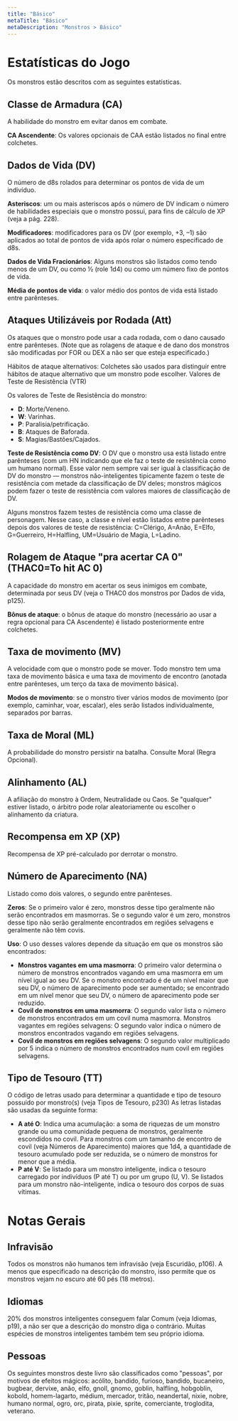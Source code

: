 ```yaml
---
title: "Básico"
metaTitle: "Básico"
metaDescription: "Monstros > Básico"
---
```


# Estatísticas do Jogo

Os monstros estão descritos com as seguintes estatísticas.

## Classe de Armadura (CA)

A habilidade do monstro em evitar danos em combate.

**CA Ascendente**: Os valores opcionais de CAA estão listados no final entre colchetes.

## Dados de Vida (DV)

O número de d8s rolados para determinar os pontos de vida de um indivíduo.

**Asteriscos**: um ou mais asteriscos após o número de DV indicam o número de habilidades especiais que o monstro possui, para fins de cálculo de XP (veja a pág. 228).

**Modificadores**: modificadores para os DV (por exemplo, +3, –1) são aplicados ao total de pontos de vida após rolar o número especificado de d8s.

**Dados de Vida Fracionários**: Alguns monstros são listados como tendo menos de um DV, ou como ½ (role 1d4) ou como um número fixo de pontos de vida.

**Média de pontos de vida**: o valor médio dos pontos de vida está listado entre parênteses.

## Ataques Utilizáveis por Rodada (Att)

Os ataques que o monstro pode usar a cada rodada, com o dano causado entre parênteses. (Note que as rolagens de ataque e de dano dos monstros são modificadas por FOR ou DEX a não ser que esteja especificado.)

Hábitos de ataque alternativos: Colchetes são usados para distinguir entre hábitos de ataque alternativo que um monstro pode escolher.
Valores de Teste de Resistência (VTR)

Os valores de Teste de Resistência do monstro:

* **D**: Morte/Veneno.
* **W**: Varinhas.
* **P**: Paralisia/petrificação.
* **B**: Ataques de Baforada.
* **S**: Magias/Bastões/Cajados.

**Teste de Resistência como DV**: O DV que o monstro usa está listado entre parênteses (com um HN indicando que ele faz o teste de resistência como um humano normal). Esse valor nem sempre vai ser igual à classificação de DV do monstro — monstros não-inteligentes tipicamente fazem o teste de resistência com metade da classificação de DV deles; monstros mágicos podem fazer o teste de resistência com valores maiores de classificação de DV.

Alguns monstros fazem testes de resistência como uma classe de personagem. Nesse caso, a classe e nível estão listados entre parênteses depois dos valores de teste de resistência: C=Clérigo, A=Anão, E=Elfo, G=Guerreiro, H=Halfling, UM=Usuário de Magia, L=Ladino.

## Rolagem de Ataque "pra acertar CA 0" (THAC0=To hit AC 0)

A capacidade do monstro em acertar os seus inimigos em combate, determinada por seus DV (veja o THAC0 dos monstros por Dados de vida, p125).

**Bônus de ataque**: o bônus de ataque do monstro (necessário ao usar a regra opcional para CA Ascendente) é listado posteriormente entre colchetes.

## Taxa de movimento (MV)

A velocidade com que o monstro pode se mover. Todo monstro tem uma taxa de movimento básica e uma taxa de movimento de encontro (anotada entre parênteses, um terço da taxa de movimento básica).

**Modos de movimento**: se o monstro tiver vários modos de movimento (por exemplo, caminhar, voar, escalar), eles serão listados individualmente, separados por barras.

## Taxa de Moral (ML)

A probabilidade do monstro persistir na batalha. Consulte Moral (Regra Opcional).

## Alinhamento (AL)

A afiliação do monstro à Ordem, Neutralidade ou Caos. Se "qualquer" estiver listado, o árbitro pode rolar aleatoriamente ou escolher o alinhamento da criatura.

## Recompensa em XP (XP)

Recompensa de XP pré-calculado por derrotar o monstro.

## Número de Aparecimento (NA)

Listado como dois valores, o segundo entre parênteses.

**Zeros**: Se o primeiro valor é zero, monstros desse tipo geralmente não serão encontrados em masmorras. Se o segundo valor é um zero, monstros desse tipo não serão geralmente encontrados em regiões selvagens e geralmente não têm covis.

**Uso**: O uso desses valores depende da situação em que os monstros são encontrados:

* **Monstros vagantes em uma masmorra**: O primeiro valor determina o número de monstros encontrados vagando em uma masmorra em um nível igual ao seu DV. Se o monstro encontrado é de um nível maior que seu DV, o número de aparecimento pode ser aumentado; se encontrado em um nível menor que seu DV, o número de aparecimento pode ser reduzido.
* **Covil de monstros em uma masmorra**: O segundo valor lista o número de monstros encontrados em um covil numa masmorra.
Monstros vagantes em regiões selvagens: O segundo valor indica o número de monstros encontrados vagando em regiões selvagens.
* **Covil de monstros em regiões selvagens**: O segundo valor multiplicado por 5 indica o número de monstros encontrados num covil em regiões selvagens.

## Tipo de Tesouro (TT)

O código de letras usado para determinar a quantidade e tipo de tesouro possuído por monstro(s) (veja Tipos de Tesouro, p230) As letras listadas são usadas da seguinte forma:

* **A até O**: Indica uma acumulação: a soma de riquezas de um monstro grande ou uma comunidade pequena de monstros, geralmente escondidos no covil. Para monstros com um tamanho de encontro de covil (veja Números de Aparecimento) maiores que 1d4, a quantidade de tesouro acumulado pode ser reduzida, se o número de monstros for menor que a média.
* **P até V**: Se listado para um monstro inteligente, indica o tesouro carregado por indivíduos (P até T) ou por um grupo (U, V). Se listados para um monstro não-inteligente, indica o tesouro dos corpos de suas vítimas.

# Notas Gerais

## Infravisão

Todos os monstros não humanos tem infravisão (veja Escuridão, p106). A menos que especificado na descrição do monstro, isso permite que os monstros vejam no escuro até 60 pés (18 metros).

## Idiomas

20% dos monstros inteligentes conseguem falar Comum (veja Idiomas, p19), a não ser que a descrição do monstro diga o contrário. Muitas espécies de monstros inteligentes também tem seu próprio idioma.

## Pessoas

Os seguintes monstros deste livro são classificados como "pessoas", por motivos de efeitos mágicos: acólito, bandido, furioso, bandido, bucaneiro, bugbear, dervixe, anão, elfo, gnoll, gnomo, goblin, halfling, hobgoblin, kobold, homem-lagarto, médium, mercador, tritão, neandertal, nixie, nobre, humano normal, ogro, orc, pirata, pixie, sprite, comerciante, troglodita, veterano.
